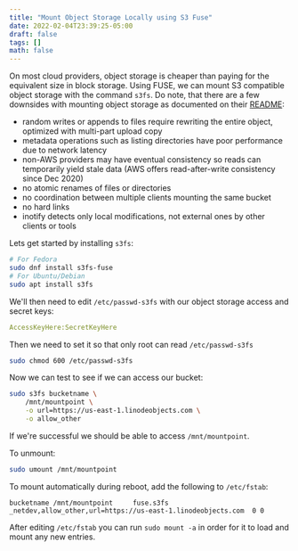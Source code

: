 ```yaml
---
title: "Mount Object Storage Locally using S3 Fuse"
date: 2022-02-04T23:39:25-05:00
draft: false
tags: []
math: false
---
```


On most cloud providers, object storage is cheaper than paying for the equivalent size in block storage. Using FUSE, we can mount S3 compatible object storage with the command `s3fs`. Do note, that there are a few downsides with mounting object storage as documented on their [README](https://github.com/s3fs-fuse/s3fs-fuse/blob/master/README.md):

- random writes or appends to files require rewriting the entire object, optimized with multi-part upload copy
- metadata operations such as listing directories have poor performance due to network latency
- non-AWS providers may have eventual consistency so reads can temporarily yield stale data (AWS offers read-after-write consistency since Dec 2020)
- no atomic renames of files or directories
- no coordination between multiple clients mounting the same bucket
- no hard links
- inotify detects only local modifications, not external ones by other clients or tools

Lets get started by installing `s3fs`:

```bash
# For Fedora
sudo dnf install s3fs-fuse
# For Ubuntu/Debian
sudo apt install s3fs
```

We'll then need to edit `/etc/passwd-s3fs` with our object storage access and secret keys:

```yaml
AccessKeyHere:SecretKeyHere
```

Then we need to set it so that only root can read `/etc/passwd-s3fs`

```bash
sudo chmod 600 /etc/passwd-s3fs
```

Now we can test to see if we can access our bucket:

```bash
sudo s3fs bucketname \
	/mnt/mountpoint \
	-o url=https://us-east-1.linodeobjects.com \
	-o allow_other
```

If we're successful we should be able to access `/mnt/mountpoint`.

To unmount:

```bash
sudo umount /mnt/mountpoint
```

To mount automatically during reboot, add the following to `/etc/fstab`:

```
bucketname /mnt/mountpoint     fuse.s3fs _netdev,allow_other,url=https://us-east-1.linodeobjects.com  0 0
```

After editing `/etc/fstab` you can run `sudo mount -a` in order for it to load and mount any new entries.

